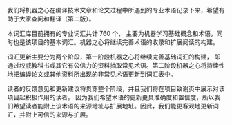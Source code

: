 我们将机器之心在编译技术文章和论文过程中所遇到的专业术语记录下来，希望有助于大家查阅和翻译（第二版）。

本词汇库目前拥有的专业词汇共计 760 个，
主要为机器学习基础概念和术语，同时也是该项目的基本词汇。机器之心将继续完善术语的收录和扩展阅读的构建。

词汇更新主要分为两个阶段，第一阶段机器之心将继续完善基础词汇的构建，
即通过权威教科书或其它有公信力的资料抽取常见术语。第二阶段机器之心将持续性地把编译论文或其他资料所出现的非常见术语更新到词汇表中。

读者的反馈意见和更新建议将贯穿整个阶段，并且我们将在项目致谢页中展示对该项目起积极作用的读者。
因为我们希望术语的更新更具准确度和置信度，所以我们希望读者能附上该术语的来源地址与扩展地址。因此，我们能更客观地更新词汇，并附上可信的来源与扩展。
